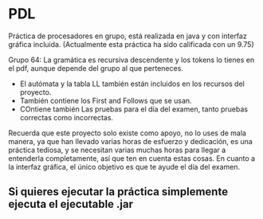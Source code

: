 # PDL
Práctica de procesadores en grupo, está realizada en java y con interfaz gráfica incluida.
(Actualmente esta práctica ha sido calificada con un 9.75)

Grupo 64: La gramática es recursiva descendente y los tokens lo tienes en el pdf, aunque depende del grupo al que perteneces.  
- El autómata y la tabla LL también están incluidos en los recursos del proyecto.
- También contiene los First and Follows que se usan.
- COntiene también Las pruebas para el día del examen, tanto pruebas correctas como incorrectas.

Recuerda que este proyecto solo existe como apoyo, no lo uses de mala manera, ya que han llevado varias horas de esfuerzo y dedicación, es una práctica tediosa, y se necesitan varias muchas horas para llegar a entenderla completamente, así que ten en cuenta estas cosas.
En cuanto a la interfaz gráfica, el único objetivo es que te ayude el día del examen. 

## Si quieres ejecutar la práctica simplemente ejecuta el ejecutable .jar
 
